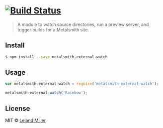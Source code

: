 #  [![Build Status](https://secure.travis-ci.org/lelandmiller/metalsmith-external-watch.png?branch=master)](http://travis-ci.org/lelandmiller/metalsmith-external-watch)

> A module to watch source directories, run a preview server, and trigger builds for a Metalsmith site.


## Install

```sh
$ npm install --save metalsmith-external-watch
```


## Usage

```js
var metalsmith-external-watch = require('metalsmith-external-watch');

metalsmith-external-watch('Rainbow');
```


## License

MIT © [Leland Miller](http://www.lelandmiller.com)
